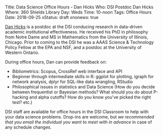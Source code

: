 Title: Data Science Office Hours - Dan Hicks
Who: DSI Postdoc Dan Hicks
Where: 360 Shields Library
Day: Weds
Time: 10-noon
Tags: Office Hours
Date: 2018-09-25
xStatus: draft
xnonews: true

[Dan Hicks](djhicks@ucdavis.edu) is a postdoc at the DSI conducing research in data-driven academic
institutional effectiveness. He received his PhD in philosophy from Notre Dame
and MS in Mathematics from the University of Illinois, Chicago. Prior to coming
to the DSI he was a AAAS Science & Technology Policy Fellow at the EPA and NSF,
and a postdoc at the University of Western Ontario.

During office hours, Dan can provide feedback on:

* Bibliometrics: Scopus, CrossRef web interface and API
* Beginner through intermediate skills in R: ggplot for plotting, igraph for network analysis, dplyr for SQL-like data wrangling, RStudio
* Philosophical issues in statistics and Data Science (How do you decide between frequentist or Bayesian methods? What should you do about P-hacking and alpha cutoffs? How do you know you've picked the right test? etc.)

DSI staff are available for office hours in the DSI Classroom to
help with your data science problems. Drop-ins are welcome, but *we
recommended that you email the individual you want to meet with in advance* in
case of any schedule changes.